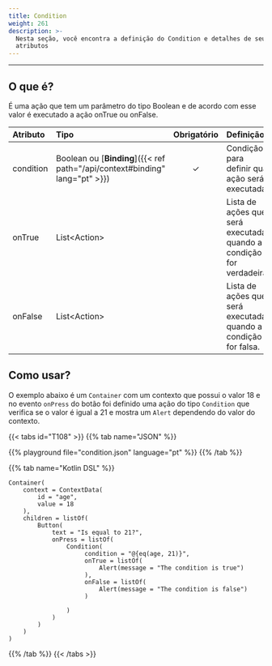```yaml
---
title: Condition
weight: 261
description: >-
  Nesta seção, você encontra a definição do Condition e detalhes de seus
  atributos
---
```


---

## O que é?

É uma ação que tem um parâmetro do tipo Boolean e de acordo com esse valor é executado a ação onTrue ou onFalse.

| Atributo  | Tipo                                                   | Obrigatório | Definição                                                           |
| :-------- | :----------------------------------------------------- | :---------: | :------------------------------------------------------------------ |
| condition | Boolean ou [**Binding**]({{< ref path="/api/context#binding" lang="pt" >}}) |      ✓      | Condição para definir qual ação será executada.                     |
| onTrue    | List&lt;Action&gt;                                     |             | Lista de ações que será executada quando a condição for verdadeira. |
| onFalse   | List&lt;Action&gt;                                     |             | Lista de ações que será executada quando a condição for falsa.      |

## Como usar?

O exemplo abaixo é um `Container` com um contexto que possui o valor 18 e no evento `onPress` do botão foi definido uma ação do tipo `Condition` que verifica se o valor é igual a 21 e mostra um `Alert` dependendo do valor do contexto.

{{< tabs id="T108" >}}
{{% tab name="JSON" %}}

<!-- json-playground:condition.json
{
   "_beagleComponent_":"beagle:container",
   "children":[
      {
         "_beagleComponent_":"beagle:button",
         "text":"Is equal to 21?",
         "onPress":[
            {
               "_beagleAction_":"beagle:condition",
               "condition":"@{eq(age, 21)}",
               "onTrue":[
                  {
                     "_beagleAction_":"beagle:alert",
                     "title":"onTrue",
                     "message":"Condition is true"
                  }
               ],
               "onFalse":[
                  {
                     "_beagleAction_":"beagle:alert",
                     "title":"onFalse",
                     "message":"Condition is false"
                  }
               ]
            }
         ]
      }
   ],
   "context":{
      "id":"age",
      "value":18
   }
}
-->

{{% playground file="condition.json" language="pt" %}}
{{% /tab %}}

{{% tab name="Kotlin DSL" %}}

```text
Container(
    context = ContextData(
        id = "age",
        value = 18
    ),
    children = listOf(
        Button(
            text = "Is equal to 21?",
            onPress = listOf(
                Condition(
                     condition = "@{eq(age, 21)}",
                     onTrue = listOf(
                         Alert(message = "The condition is true")
                     ),
                     onFalse = listOf(
                         Alert(message = "The condition is false")
                     )

                )
            )
        )
    )
)

```

{{% /tab %}}
{{< /tabs >}}

